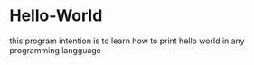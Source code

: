 # Hello-World
this program intention is to learn how to print hello world in  any programming langguage
